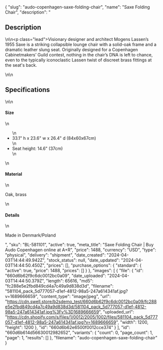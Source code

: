 {
  "slug": "audo-copenhagen-saxe-folding-chair",
  "name": "Saxe Folding Chair",
  "description": "<h2>Description</h2>\n<!-- split -->\n<p class=\"lead\">Visionary designer and architect Mogens Lassen’s 1955 Saxe is a striking collapsible lounge chair with a solid-oak frame and a dramatic leather slung seat. Originally designed for a Copenhagen Cabinetmakers’ Guild contest, nothing in the chair’s DNA is left to chance, even to the typically iconoclastic Lassen twist of discreet brass fittings at the seat's back.</p>\n<!-- split -->\n<h2>Specifications</h2>\n<!-- split -->\n<h4>Size</h4>\n<ul>\n<li>33.1\" h x 23.6\" w x 26.4\" d (84x60x67cm)</li>\n<li>Seat height: 14.6\" (37cm)</li>\n</ul>\n<h4>Material</h4>\n<p>Oak, brass</p>\n<h4>Details</h4>\n<p>Made in Denmark/Poland</p>",
  "sku": "BL-581101",
  "active": true,
  "meta_title": "Saxe Folding Chair | Buy Audo Copenhagen online at A+R",
  "price": 1488,
  "currency": "USD",
  "type": "physical",
  "delivery": "shipment",
  "date_created": "2024-04-03T14:44:49.942Z",
  "stock_status": null,
  "date_updated": "2024-04-03T14:44:50.450Z",
  "prices": [],
  "purchase_options": {
    "standard": {
      "active": true,
      "price": 1488,
      "prices": []
    }
  },
  "images": [
    {
      "file": {
        "id": "660d6b62f9c6dc0012bc0a09",
        "date_uploaded": "2024-04-03T14:44:50.379Z",
        "length": 65616,
        "md5": "fc288e5e2fbd849cd4a7c49a9d838d3d",
        "filename": "581104_pack_5d777057-d1ef-4812-98a5-247a614341af.jpg?v=1689666659",
        "content_type": "image/jpeg",
        "url": "https://cdn.swell.store/b2sdemo_test/660d6b62f9c6dc0012bc0a09/fc288e5e2fbd849cd4a7c49a9d838d3d/581104_pack_5d777057-d1ef-4812-98a5-247a614341af.jpg%3Fv%3D1689666659",
        "uploaded_url": "https://cdn.shopify.com/s/files/1/0012/2005/1002/files/581104_pack_5d777057-d1ef-4812-98a5-247a614341af.jpg?v=1689666659",
        "width": 1200,
        "height": 1200
      },
      "id": "660d6b62e6500f0012cce374"
    }
  ],
  "id": "660d6b614d56630012982652",
  "variants": {
    "count": 0,
    "page_count": 1,
    "page": 1,
    "results": []
  },
  "filename": "audo-copenhagen-saxe-folding-chair"
}